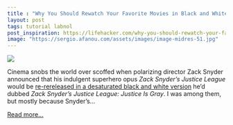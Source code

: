 ```yaml
---
title : "Why You Should Rewatch Your Favorite Movies in Black and White"
layout: post
tags: tutorial labnol
post_inspiration: https://lifehacker.com/why-you-should-rewatch-your-favorite-movies-in-black-an-1846606543
image: "https://sergio.afanou.com/assets/images/image-midres-51.jpg"
---
```


<img src="https://i.kinja-img.com/gawker-media/image/upload/s--Q3wdR6F6--/c_fit,fl_progressive,q_80,w_636/btdicyqm8fcpq3jfjpea.png" /><p>Cinema snobs the world over scoffed when polarizing director Zack Snyder announced that his indulgent superhero opus <em>Zack Snyder’s Justice League</em> would be <a href="https://wegotthiscovered.com/movies/zack-snyders-justice-league-justice-gray-edition-explained/" target="_blank" rel="noopener noreferrer">re-rereleased in a desaturated black and white version</a> he’d dubbed <em>Zack Snyder’s Justice League: Justice Is Gray</em>. I was among them, but mostly because Snyder’s…</p><p><a href="https://lifehacker.com/why-you-should-rewatch-your-favorite-movies-in-black-an-1846606543">Read more...</a></p>